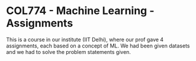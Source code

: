 #  COL774 - Machine Learning - Assignments

This is a course in our institute (IIT Delhi), where our prof gave 4 assignments, each based on a concept of ML. We had been given datasets and we had to solve the problem statements given.
